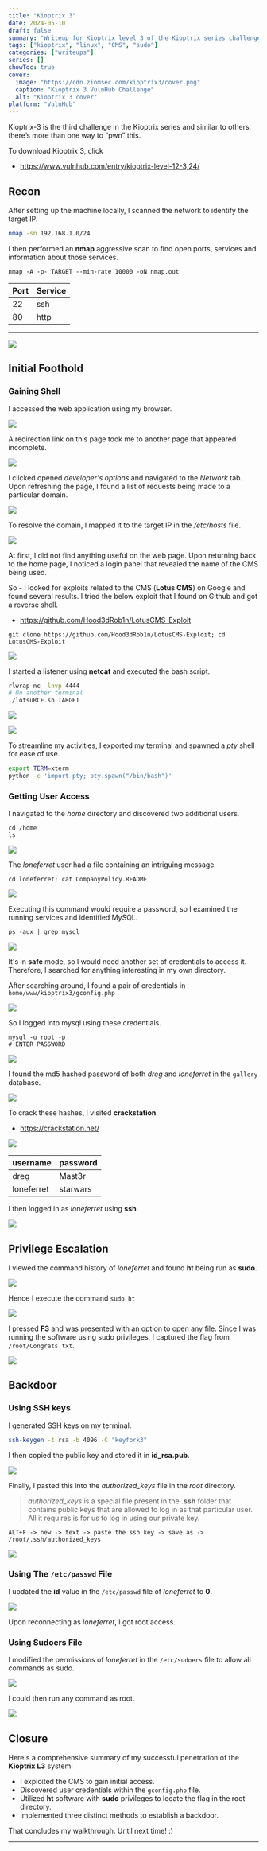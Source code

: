 ```yaml
---
title: "Kioptrix 3"
date: 2024-05-10
draft: false
summary: "Writeup for Kioptrix level 3 of the Kioptrix series challenge on VulnHub."
tags: ["kioptrix", "linux", "CMS", "sudo"]
categories: ["writeups"]
series: []
showToc: true
cover:
  image: "https://cdn.ziomsec.com/kioptrix3/cover.png"
  caption: "Kioptrix 3 VulnHub Challenge"
  alt: "Kioptrix 3 cover"
platform: "VulnHub"
---
```


Kioptrix-3 is the third challenge in the Kioptrix series and similar to others, there’s more than one way to “pwn” this.
<!--more-->
To download Kioptrix 3, click 
- https://www.vulnhub.com/entry/kioptrix-level-12-3,24/

## Recon

After setting up the machine locally, I scanned the network to identify the target IP.

```bash
nmap -sn 192.168.1.0/24          
```

I then performed an **nmap** aggressive scan to find open ports, services and information about those services.

```shell
nmap -A -p- TARGET --min-rate 10000 -oN nmap.out
```

| **Port** | **Service** |
| -------- | ----------- |
| 22       | ssh         |
| 80       | http        |
****
![](https://cdn.ziomsec.com/kioptrix3/1.png)

## Initial Foothold

### Gaining Shell

I accessed the web application using my browser.

![](https://cdn.ziomsec.com/kioptrix3/2.png)

A redirection link on this page took me to another page that appeared incomplete.

![](https://cdn.ziomsec.com/kioptrix3/3.png)

I clicked opened *developer's options* and navigated to the _Network_ tab. Upon refreshing the page, I found a list of requests being made to a particular domain.

![](https://cdn.ziomsec.com/kioptrix3/4.png)

To resolve the domain, I mapped it to the target IP in the */etc/hosts* file.

![](https://cdn.ziomsec.com/kioptrix3/5.png)

At first, I did not find anything useful on the web page. Upon returning back to the home page, I noticed a login panel that revealed the name of the CMS being used.

So - I looked for exploits related to the CMS (**Lotus CMS**) on Google and found several results. I tried the below exploit that I found on Github and got a reverse shell.
- https://github.com/Hood3dRob1n/LotusCMS-Exploit

```shell
git clone https://github.com/Hood3dRob1n/LotusCMS-Exploit; cd LotusCMS-Exploit
```

![](https://cdn.ziomsec.com/kioptrix3/6.png)

I started a listener using **netcat** and executed the bash script.

```bash
rlwrap nc -lnvp 4444
# On another terminal
./lotsuRCE.sh TARGET
```

![](https://cdn.ziomsec.com/kioptrix3/7.png)

![](https://cdn.ziomsec.com/kioptrix3/8.png)

To streamline my activities, I exported my terminal and spawned a *pty* shell for ease of use.

```bash
export TERM=xterm
python -c 'import pty; pty.spawn("/bin/bash")'
```

### Getting User Access

I navigated to the *home* directory and discovered two additional users.

```shell
cd /home
ls
```

![](https://cdn.ziomsec.com/kioptrix3/9.png)

The *loneferret* user had a file containing an intriguing message.

```shell
cd loneferret; cat CompanyPolicy.README
```

![](https://cdn.ziomsec.com/kioptrix3/10.png)

Executing this command would require a password, so I examined the running services and identified MySQL.

```shell
ps -aux | grep mysql
```

![](https://cdn.ziomsec.com/kioptrix3/11.png)

It's in **safe** mode, so I would need another set of credentials to access it. Therefore, I searched for anything interesting in my own directory.

After searching around, I found a pair of credentials in `home/www/kioptrix3/gconfig.php`

![](https://cdn.ziomsec.com/kioptrix3/12.png)

So I logged into mysql using these credentials.

```shell
mysql -u root -p
# ENTER PASSWORD
```

![](https://cdn.ziomsec.com/kioptrix3/13.png)

I found the md5 hashed password of both *dreg* and *loneferret* in the `gallery` database.

![](https://cdn.ziomsec.com/kioptrix3/14.png)

To crack these hashes, I visited **crackstation**.
- https://crackstation.net/

![](https://cdn.ziomsec.com/kioptrix3/15.png)

| username   | password |
| ---------- | -------- |
| dreg       | Mast3r   |
| loneferret | starwars |
I then logged in as *loneferret* using **ssh**.

![](https://cdn.ziomsec.com/kioptrix3/16.png)

## Privilege Escalation

I viewed the command history of *loneferret* and found **ht** being run as **sudo**.

![](https://cdn.ziomsec.com/kioptrix3/17.png)

Hence I execute the command `sudo ht`

![](https://cdn.ziomsec.com/kioptrix3/18.png)

I pressed **F3** and was presented with an option to open any file. Since I was running the software using sudo privileges, I captured the flag from `/root/Congrats.txt`.

![](https://cdn.ziomsec.com/kioptrix3/19.png)

## Backdoor
### Using SSH keys

I generated SSH keys on my terminal.

```bash
ssh-keygen -t rsa -b 4096 -C "keyfork3"
```

I then copied the public key and stored it in **id_rsa.pub**.

![](https://cdn.ziomsec.com/kioptrix3/20.png)

Finally, I pasted this into the *authorized_keys* file in the *root* directory.

> *authorized_keys* is a special file present in the **.ssh** folder that contains public keys that are allowed to log in as that particular user. All it requires is for us to log in using our private key.

```
ALT+F -> new -> text -> paste the ssh key -> save as -> /root/.ssh/authorized_keys
```

![](https://cdn.ziomsec.com/kioptrix3/21.png)

### Using The  `/etc/passwd` File

I updated the **id** value in the `/etc/passwd` file of *loneferret* to **0**.

![](https://cdn.ziomsec.com/kioptrix3/22.png)

Upon reconnecting as *loneferret*, I got root access.

### Using Sudoers File

I modified the permissions of *loneferret* in the `/etc/sudoers` file to allow all commands as sudo.

![](https://cdn.ziomsec.com/kioptrix3/23.png)

I could then run any command as root.

![](https://cdn.ziomsec.com/kioptrix3/24.png)
## Closure

Here's a comprehensive summary of my successful penetration of the **Kioptrix L3** system:
- I exploited the CMS to gain initial access.
- Discovered user credentials within the `gconfig.php` file.
- Utilized **ht** software with **sudo** privileges to locate the flag in the root directory.
- Implemented three distinct methods to establish a backdoor.

That concludes my walkthrough. Until next time! :)

---

